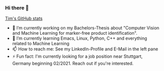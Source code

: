 ### Hi there 👋

[Tim's GitHub stats](https://github-readme-stats.vercel.app/api?username=tim-hilt&theme=radical)

- 🔭 I’m currently working on my Bachelors-Thesis about "Computer Vision and Machine Learning for marker-free product identification".
- 🌱 I’m currently learning Emacs, Linux, Python, C++ and everything related to Machine Learning
- 📫 How to reach me: See my LinkedIn-Profile and E-Mail in the left pane
- ⚡ Fun fact: I'm currently looking for a job position near Stuttgart, Germany beginning 02/2021. Reach out if you're interested.
